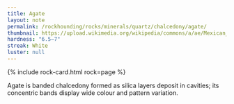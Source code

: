 ```yaml
---
title: Agate
layout: note
permalink: /rockhounding/rocks/minerals/quartz/chalcedony/agate/
thumbnail: https://upload.wikimedia.org/wikipedia/commons/a/ae/Mexican_Crazy_Lace_Agate_-_World%27s_Best.jpg
hardness: "6.5–7"
streak: White
luster: null
---
```

{% include rock-card.html rock=page %}

Agate is banded chalcedony formed as silica layers deposit in cavities; its concentric bands display wide colour and pattern variation.
